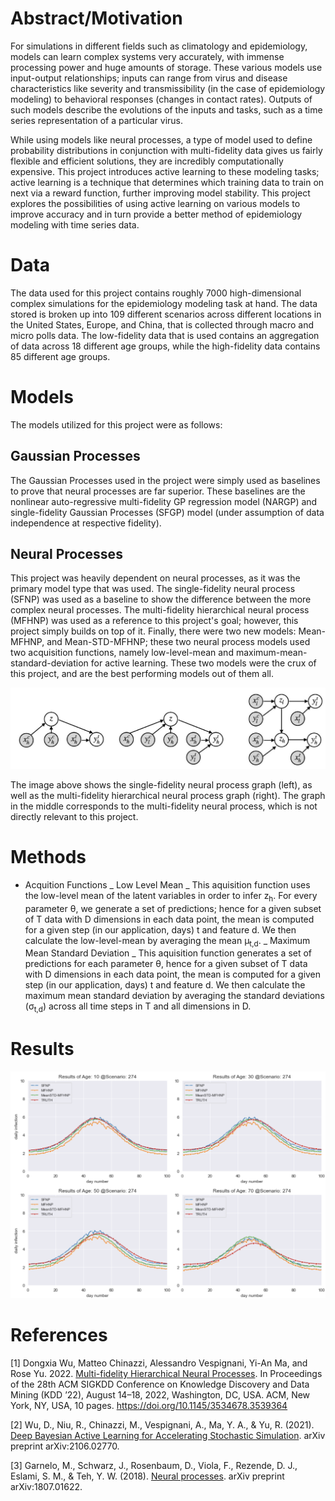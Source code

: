 <!---
![Image](images/IMAGE_TO_BE_INSERTED.png)
<p align="center"><em>IMAGE TITLE</em></p>
-->

# Abstract/Motivation

For simulations in different fields such as climatology and epidemiology, models can learn complex systems very accurately, with immense processing power and huge amounts of storage. These various models use input-output relationships; inputs can range from virus and disease characteristics like severity and transmissibility (in the case of epidemiology modeling) to behavioral responses (changes in contact rates). Outputs of such models describe the evolutions of the inputs and tasks, such as a time series representation of a particular virus. 

While using models like neural processes, a type of model used to define probability distributions in conjunction with multi-fidelity data gives us fairly flexible and efficient solutions, they are incredibly computationally expensive. This project introduces active learning to these modeling tasks; active learning is a technique that determines which training data to train on next via a reward function, further improving model stability. This project explores the possibilities of using active learning on various models to improve accuracy and in turn provide a better method of epidemiology modeling with time series data. 

# Data
The data used for this project contains roughly 7000 high-dimensional complex simulations for the epidemiology modeling task at hand. The data stored is broken up into 109 different scenarios across different locations in the United States, Europe, and China, that is collected through macro and micro polls data. The low-fidelity data that is used contains an aggregation of data across 18 different age groups, while the high-fidelity data contains 85 different age groups.

# Models
The models utilized for this project were as follows:

## Gaussian Processes
The Gaussian Processes used in the project were simply used as baselines to prove that neural processes are far superior. These baselines are the nonlinear auto-regressive multi-fidelity GP regression model (NARGP) and single-fidelity Gaussian Processes (SFGP) model (under assumption of data independence at respective fidelity).

## Neural Processes
This project was heavily dependent on neural processes, as it was the primary model type that was used. The single-fidelity neural process (SFNP) was used as a baseline to show the difference between the more complex neural processes. The multi-fidelity hierarchical neural process (MFHNP) was used as a reference to this project's goal; however, this project simply builds on top of it. Finally, there were two new models: Mean-MFHNP, and Mean-STD-MFHNP; these two neural process models used two acquisition functions, namely low-level-mean and maximum-mean-standard-deviation for active learning. These two models were the crux of this project, and are the best performing models out of them all. 

<img src="assets/img/NP_GRAPHS.png" class="img-responsive" alt="">

The image above shows the single-fidelity neural process graph (left), as well as the multi-fidelity hierarchical neural process graph (right). The graph in the middle corresponds to the multi-fidelity neural process, which is not directly relevant to this project.

# Methods
* Acquition Functions
     _ Low Level Mean
          _ This aquisition function uses the low-level mean of the latent variables in order to infer z<sub>h</sub>. For every parameter θ, we generate a set of predictions; hence for a given subset of T data with D dimensions in each data point, the mean is computed for a given step (in our application, days) t and feature d. We then calculate the low-level-mean by averaging the mean μ<sub>t,d</sub>.
     _ Maximum Mean Standard Deviation
          _ This aquisition function generates a set of predictions for each parameter θ, hence for a given subset of T data with D dimensions in each data point, the mean is computed for a given step (in our application, days) t and feature d. We then calculate the maximum mean standard deviation by averaging the standard deviations (σ<sub>t,d</sub>) across all time steps in T and all dimensions in D.

# Results
<img src="assets/img/AL_graph.png" class="img-responsive" alt="">


# References
\[1\] Dongxia Wu, Matteo Chinazzi, Alessandro Vespignani, Yi-An Ma, and Rose Yu. 2022. [Multi-fidelity Hierarchical Neural Processes](https://par.nsf.gov/servlets/purl/10347794). In Proceedings of the 28th ACM SIGKDD Conference on Knowledge Discovery and Data Mining (KDD ’22), August 14–18, 2022, Washington, DC, USA. ACM, New York, NY, USA, 10 pages. https://doi.org/10.1145/3534678.3539364

\[2\] Wu, D., Niu, R., Chinazzi, M., Vespignani, A., Ma, Y. A., & Yu, R. (2021). [Deep Bayesian Active Learning for Accelerating Stochastic Simulation](https://arxiv.org/pdf/2106.02770.pdf). arXiv preprint arXiv:2106.02770. 

\[3\] Garnelo, M., Schwarz, J., Rosenbaum, D., Viola, F., Rezende, D. J., Eslami, S. M., & Teh, Y. W. (2018). [Neural processes](https://arxiv.org/pdf/1807.01622.pdf). arXiv preprint arXiv:1807.01622.
